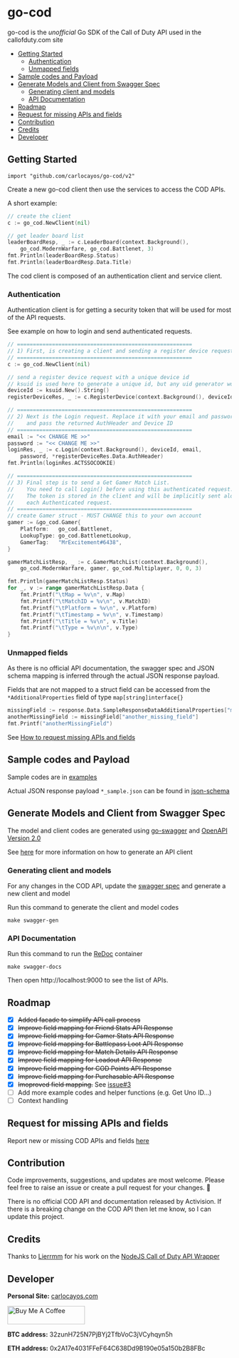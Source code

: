 # go-cod

go-cod is the _unofficial_ Go SDK of the Call of Duty API used in the callofduty.com site

- [Getting Started](#getting-started)
    * [Authentication](#authentication)
    * [Unmapped fields](#unmapped-fields)
- [Sample codes and Payload](#sample-codes-and-payload)
- [Generate Models and Client from Swagger Spec](#generate-models-and-client-from-swagger-spec)
    * [Generating client and models](#generating-client-and-models)
    * [API Documentation](#api-documentation)
- [Roadmap](#roadmap)
- [Request for missing APIs and fields](#request-for-missing-apis-and-fields)
- [Contribution](#contribution)
- [Credits](#credits)
- [Developer](#developer)

## Getting Started
```
import "github.com/carlocayos/go-cod/v2"
```

Create a new go-cod client then use the services to access the COD APIs.

A short example:
```go
// create the client
c := go_cod.NewClient(nil)

// get leader board list
leaderBoardResp, _ := c.LeaderBoard(context.Background(), 
    go_cod.ModernWarfare, go_cod.Battlenet, 3)
fmt.Println(leaderBoardResp.Status)
fmt.Println(leaderBoardResp.Data.Title)
```

The cod client is composed of an authentication client and service client.

### Authentication

Authentication client is for getting a security token that will be used for most of the API requests.

See example on how to login and send authenticated requests.

```go
// =======================================================
// 1) First, is creating a client and sending a register device request
// =======================================================
c := go_cod.NewClient(nil)

// send a register device request with a unique device id
// ksuid is used here to generate a unique id, but any uid generator would be fine
deviceId := ksuid.New().String()
registerDeviceRes, _ := c.RegisterDevice(context.Background(), deviceId)

// =======================================================
// 2) Next is the Login request. Replace it with your email and password
//    and pass the returned AuthHeader and Device ID
// =======================================================
email := "<< CHANGE ME >>"
password := "<< CHANGE ME >>"
loginRes, _ := c.Login(context.Background(), deviceId, email, 
    password, *registerDeviceRes.Data.AuthHeader)
fmt.Println(loginRes.ACTSSOCOOKIE)

// =======================================================
// 3) Final step is to send a Get Gamer Match List.
//    You need to call Login() before using this authenticated request.
//    The token is stored in the client and will be implicitly sent along 
//    each Authenticated request.
// =======================================================
// create Gamer struct - MUST CHANGE this to your own account
gamer := &go_cod.Gamer{
    Platform:   go_cod.Battlenet,
    LookupType: go_cod.BattlenetLookup,
    GamerTag:   "MrExcitement#6438",
}

gamerMatchListResp, _ := c.GamerMatchList(context.Background(), 
    go_cod.ModernWarfare, gamer, go_cod.Multiplayer, 0, 0, 3)

fmt.Println(gamerMatchListResp.Status)
for _, v := range gamerMatchListResp.Data {
    fmt.Printf("\tMap = %v\n", v.Map)
    fmt.Printf("\tMatchID = %v\n", v.MatchID)
    fmt.Printf("\tPlatform = %v\n", v.Platform)
    fmt.Printf("\tTimestamp = %v\n", v.Timestamp)
    fmt.Printf("\tTitle = %v\n", v.Title)
    fmt.Printf("\tType = %v\n\n", v.Type)
}
```

### Unmapped fields

As there is no official API documentation, the swagger spec and JSON schema mapping is inferred through the 
actual JSON response payload.

Fields that are not mapped to a struct field can be accessed from the `*AdditionalProperties` field of type `map[string]interface{}`

```go
missingField := response.Data.SampleResponseDataAdditionalProperties["missing_field_name"].(map[string]interface{})
anotherMissingField := missingField["another_missing_field"]
fmt.Printf("anotherMissingField")
```

See [How to request missing APIs and fields](#request-for-missing-apis-and-fields)

## Sample codes and Payload

Sample codes are in [examples](examples)

Actual JSON response payload `*_sample.json` can be found in [json-schema](api/specs/v1.0.0/json-schema)

## Generate Models and Client from Swagger Spec

The model and client codes are generated using [go-swagger](https://github.com/go-swagger/go-swagger) and
[OpenAPI Version 2.0](https://swagger.io/specification/v2/)

See [here](https://goswagger.io/generate/client.html) for more information on how to generate an API client

### Generating client and models

For any changes in the COD API, update the [swagger spec](api/specs) and generate a new client and model

Run this command to generate the client and model codes
```shell
make swagger-gen
```

### API Documentation

Run this command to run the [ReDoc](https://github.com/bfirsh/docker-redoc) container
```shell
make swagger-docs
```

Then open http://localhost:9000 to see the list of APIs.

## Roadmap

- [X] ~~Added facade to simplify API call process~~
- [X] ~~Improve field mapping for Friend Stats API Response~~
- [X] ~~Improve field mapping for Gamer Stats API Response~~
- [X] ~~Improve field mapping for Battlepass Loot API Response~~
- [X] ~~Improve field mapping for Match Details API Response~~
- [X] ~~Improve field mapping for Loadout API Response~~
- [X] ~~Improve field mapping for COD Points API Response~~
- [X] ~~Improve field mapping for Purchasable API Response~~
- [X] ~~Imoproved field mapping.~~ See [issue#3](https://github.com/carlocayos/go-cod/issues/3)
- [ ] Add more example codes and helper functions (e.g. Get Uno ID...)
- [ ] Context handling

## Request for missing APIs and fields

Report new or missing COD APIs and fields [here](https://github.com/carlocayos/go-cod/issues/new?assignees=&labels=enhancement&template=add-api-or-field.md&title=Reques+to+add+a+new+field+or+API)

## Contribution
Code improvements, suggestions, and updates are most welcome. Please feel free to raise an issue or create a pull
request for your changes. 🙂

There is no official COD API and documentation released by Activision. If there is a breaking change on the COD API 
then let me know, so I can update this project. 

## Credits

Thanks to [Lierrmm](https://github.com/Lierrmm) for his work on the [NodeJS Call of Duty API Wrapper](https://github.com/Lierrmm/Node-CallOfDuty)

## Developer

**Personal Site:** [carlocayos.com](https://carlocayos.com)

<a href="https://www.buymeacoffee.com/ccayos" target="_blank"><img src="https://cdn.buymeacoffee.com/buttons/default-orange.png" alt="Buy Me A Coffee" height="41" width="174"></a>

**BTC address:** 32zunH725N7PjBYj2TfbVoC3jVCyhqyn5h

**ETH address:** 0x2A17e4031FFeF64C638Dd9B190e05a150b2B8FBc
